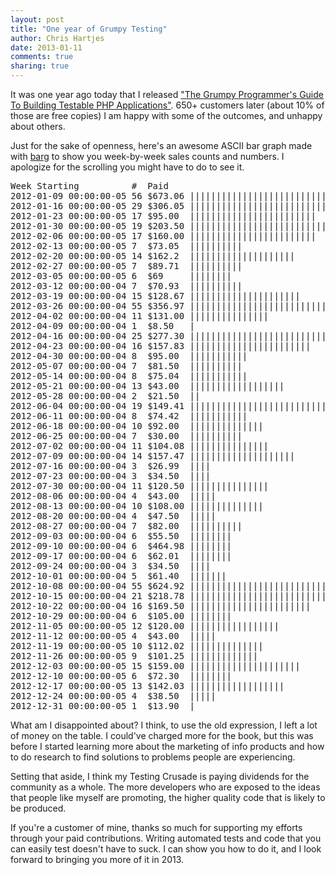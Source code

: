 ```yaml
---
layout: post
title: "One year of Grumpy Testing" 
author: Chris Hartjes
date: 2013-01-11
comments: true 
sharing: true 
---
```

It was one year ago today that I released ["The Grumpy Programmer's Guide To Building Testable PHP Applications"](http://grumpy-testing.com). 650+ customers later (about 10% of those are free copies) 
I am happy with some of the outcomes, and unhappy about others.

Just for the sake of openness, here's an awesome ASCII bar graph made with
[barg](https://github.com/stefanschramm/barg) to show you week-by-week sales
counts and numbers. I apologize for the scrolling you might have to do to see it.

<pre>
Week Starting          #  Paid
2012-01-09 00:00:00-05 56 $673.06 ||||||||||||||||||||||||||||||||||||||||||||||||||||||||||||||||||||||||||||||||| 
2012-01-16 00:00:00-05 29 $306.05 |||||||||||||||||||||||||||||||||||||||||                                         
2012-01-23 00:00:00-05 17 $95.00  ||||||||||||||||||||||||                                                          
2012-01-30 00:00:00-05 19 $203.50 |||||||||||||||||||||||||||                                                       
2012-02-06 00:00:00-05 17 $160.00 ||||||||||||||||||||||||                                                          
2012-02-13 00:00:00-05 7  $73.05  ||||||||||                                                                        
2012-02-20 00:00:00-05 14 $162.2  ||||||||||||||||||||                                                              
2012-02-27 00:00:00-05 7  $89.71  ||||||||||                                                                        
2012-03-05 00:00:00-05 6  $69     ||||||||                                                                          
2012-03-12 00:00:00-04 7  $70.93  ||||||||||                                                                        
2012-03-19 00:00:00-04 15 $128.67 |||||||||||||||||||||                                                             
2012-03-26 00:00:00-04 55 $356.97 |||||||||||||||||||||||||||||||||||||||||||||||||||||||||||||||||||||||||||||||   
2012-04-02 00:00:00-04 11 $131.00 |||||||||||||||                                                                   
2012-04-09 00:00:00-04 1  $8.50   |                                                                                 
2012-04-16 00:00:00-04 25 $277.30 ||||||||||||||||||||||||||||||||||||                                              
2012-04-23 00:00:00-04 16 $157.83 |||||||||||||||||||||||                                                           
2012-04-30 00:00:00-04 8  $95.00  |||||||||||                                                                       
2012-05-07 00:00:00-04 7  $81.50  ||||||||||                                                                        
2012-05-14 00:00:00-04 8  $75.04  |||||||||||                                                                       
2012-05-21 00:00:00-04 13 $43.00  ||||||||||||||||||                                                                
2012-05-28 00:00:00-04 2  $21.50  ||                                                                                
2012-06-04 00:00:00-04 19 $149.41 |||||||||||||||||||||||||||                                                       
2012-06-11 00:00:00-04 8  $74.42  |||||||||||                                                                       
2012-06-18 00:00:00-04 10 $92.00  ||||||||||||||                                                                    
2012-06-25 00:00:00-04 7  $30.00  ||||||||||                                                                        
2012-07-02 00:00:00-04 11 $104.08 |||||||||||||||                                                                   
2012-07-09 00:00:00-04 14 $157.47 ||||||||||||||||||||                                                              
2012-07-16 00:00:00-04 3  $26.99  ||||                                                                              
2012-07-23 00:00:00-04 3  $34.50  ||||                                                                              
2012-07-30 00:00:00-04 11 $120.50 |||||||||||||||                                                                   
2012-08-06 00:00:00-04 4  $43.00  |||||                                                                             
2012-08-13 00:00:00-04 10 $108.00 ||||||||||||||                                                                    
2012-08-20 00:00:00-04 4  $47.50  |||||                                                                             
2012-08-27 00:00:00-04 7  $82.00  ||||||||||                                                                        
2012-09-03 00:00:00-04 6  $55.50  ||||||||                                                                          
2012-09-10 00:00:00-04 6  $464.98 ||||||||                                                                          
2012-09-17 00:00:00-04 6  $62.01  ||||||||                                                                          
2012-09-24 00:00:00-04 3  $34.50  ||||                                                                              
2012-10-01 00:00:00-04 5  $61.40  |||||||                                                                           
2012-10-08 00:00:00-04 55 $624.92 |||||||||||||||||||||||||||||||||||||||||||||||||||||||||||||||||||||||||||||||   
2012-10-15 00:00:00-04 21 $218.78 ||||||||||||||||||||||||||||||                                                    
2012-10-22 00:00:00-04 16 $169.50 |||||||||||||||||||||||                                                           
2012-10-29 00:00:00-04 6  $105.00 ||||||||                                                                          
2012-11-05 00:00:00-05 12 $120.00 |||||||||||||||||                                                                 
2012-11-12 00:00:00-05 4  $43.00  |||||                                                                             
2012-11-19 00:00:00-05 10 $112.02 ||||||||||||||                                                                    
2012-11-26 00:00:00-05 9  $101.25 |||||||||||||                                                                     
2012-12-03 00:00:00-05 15 $159.00 |||||||||||||||||||||                                                             
2012-12-10 00:00:00-05 6  $72.30  ||||||||                                                                          
2012-12-17 00:00:00-05 13 $142.03 ||||||||||||||||||                                                                
2012-12-24 00:00:00-05 4  $38.50  |||||                                                                             
2012-12-31 00:00:00-05 1  $13.90  |                                                                                 
</pre>

What am I disappointed about? I think, to use the old expression, I left a lot
of money on the table. I could've charged more for the book, but this was
before I started learning more about the marketing of info products and
how to do research to find solutions to problems people are experiencing.

Setting that aside, I think my Testing Crusade is paying dividends for the
community as a whole. The more developers who are exposed to the ideas
that people like myself are promoting, the higher quality code that
is likely to be produced.

If you're a customer of mine, thanks so much for supporting my efforts through
your paid contributions. Writing automated tests and code that you can easily test doesn't have to suck.
I can show you how to do it, and I look forward to bringing you more of it
in 2013.

